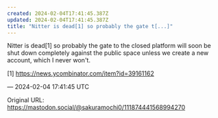 ```yaml
---
created: 2024-02-04T17:41:45.387Z
updated: 2024-02-04T17:41:45.387Z
title: "Nitter is dead[1] so probably the gate t[...]"
---
```


<p>Nitter is dead[1] so probably the gate to the closed platform will soon be shut down completely against the public space unless we create a new account, which I never won&#39;t.</p><p>[1] <a href="https://news.ycombinator.com/item?id=39161162" target="_blank" rel="nofollow noopener" translate="no"><span class="invisible">https://</span><span class="ellipsis">news.ycombinator.com/item?id=3</span><span class="invisible">9161162</span></a></p>

&mdash; 2024-02-04 17:41:45 UTC

Original URL: https://mastodon.social/@sakuramochi0/111874441568994270

